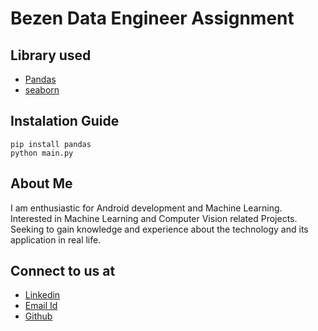 # Bezen Data Engineer Assignment


## Library used
- [Pandas](https://pandas.pydata.org/)
- [seaborn](https://seaborn.pydata.org/)

## Instalation Guide
```
pip install pandas
python main.py
```

## About Me
I am enthusiastic for Android development and Machine Learning. Interested in Machine Learning and Computer Vision related Projects. Seeking to gain knowledge and experience about the technology and its application in real life.

## Connect to us at
- [Linkedin](https://www.linkedin.com/in/dhananjay-singh-88a82889/)
- [Email Id](mailto:dhananjay19161@iiitd.ac.in)
- [Github](https://github.com/Dhananjay19161)

